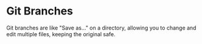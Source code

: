Git Branches
============
Git branches are like "Save as..." on a directory, allowing you to change and edit multiple files, keeping the original safe. 